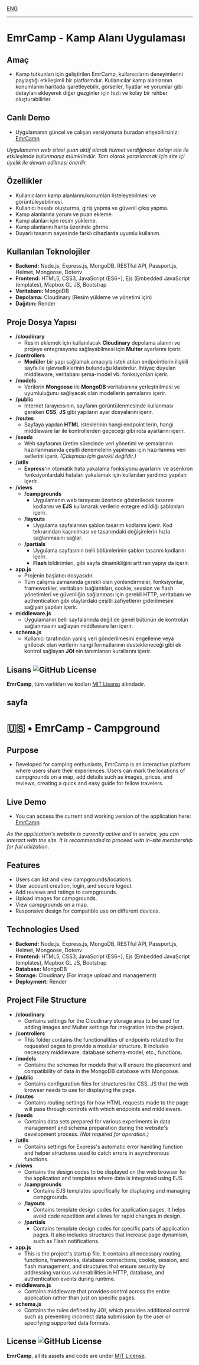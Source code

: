 [ENG](#sayfa)

---
# EmrCamp - Kamp Alanı Uygulaması

## Amaç
+ Kamp tutkunları için geliştirilen EmrCamp, kullanıcıların deneyimlerini paylaştığı etkileşimli bir platformdur. Kullanıcılar kamp alanlarının konumlarını haritada işaretleyebilir, görseller, fiyatlar ve yorumlar gibi detayları ekleyerek diğer gezginler için hızlı ve kolay bir rehber oluşturabilirler.

## Canlı Demo
+ Uygulamanın güncel ve çalışan versiyonuna buradan erişebilirsiniz: [EmrCamp](https://emrcamp.onrender.com)

*Uygulamanın web sitesi şuan aktif olarak hizmet verdiğinden dolayı site ile etkileşimde bulunmanız mümkündür. Tam olarak yararlanmak için site içi üyelik ile devam edilmesi önerilir.*

## Özellikler
+ Kullanıcıların kamp alanlarını/konumları listeleyebilmesi ve görüntüleyebilmesi.
+ Kullanıcı hesabı oluşturma, giriş yapma ve güvenli çıkış yapma.
+ Kamp alanlarına yorum ve puan ekleme. 
+ Kamp alanları için resim yükleme.
+ Kamp alanlarını harita üzerinde görme.
+ Duyarlı tasarım sayesinde farklı cihazlarda uyumlu kullanım. 


## Kullanılan Teknolojiler
+ **Backend:** Node.js, Express.js, MongoDB, RESTful API, Passport.js, Helmet, Mongoose, Dotenv
+ **Frontend:** HTML5, CSS3, JavaScript (ES6+), Ejs (Embedded JavaScript templates), Mapbox GL JS, Bootstrap
+ **Veritabanı:** MongoDB
+ **Depolama:** Cloudinary (Resim yükleme ve yönetimi için) 
+ **Dağıtım:** Render

## Proje Dosya Yapısı
+ **/cloudinary**
    - Resim eklemek için kullanılacak **Cloudinary** depolama alanını ve projeye entegrasyonu sağlayabilmesi için **Multer** ayarlarını içerir.
+ **/controllers**
    - **Modüler** bir yapı sağlamak amacıyla istek atılan endpointlerin ilişkili sayfa ile işlevselliklerinin bulunduğu klasördür. İhtiyaç duyulan middleware, veritabanı şema-model vb. fonksiyonları içerir.
+ **/models**
    - Verilerin **Mongoose** ile  **MongoDB** veritabanına yerleştirilmesi ve uyumluluğunu sağlıyacak olan modellerin şemalarını içerir.
+ **/public**
    - İnternet tarayıcısının, sayfanın görüntülenmesinde kullanması gereken **CSS**, **JS** gibi yapıların ayar dosyalarını içerir.
+ **/routes**
    - Sayfaya yapılan **HTML** isteklerinin hangi endpoint lerin, hangi middleware lar ile kontrollerden geçeceği gibi rota ayarlarını içerir.
+ **/seeds**
    - Web sayfasının üretim sürecinde veri yönetimi ve şemalarının hazırlanmasında çeşitli denemelerin yapılması için hazırlanmış veri setlerini içerir. *(Çalışması için gerekli değildir.)*
+ **/utils**
    - **Express**'in otomatik hata yakalama fonksiyonu ayarlarını ve asenkron fonksiyonlardaki hataları yakalamak için kullanılan yardımcı yapıları içerir.
+ **/views**
    - **/campgrounds**
        * Uygulamanın web tarayıcısı üzerinde gösterilecek tasarım kodlarını ve **EJS** kullanarak verilerin entegre edildiği şablonları içerir.
    - **/layouts**
        * Uygulama sayfalarının şablon tasarım kodlarını içerir. Kod tekrarından kaçınılması ve tasarımdaki değişimlerin hızla sağlanmasını sağlar.
    - **/partials**
        * Uygulama sayfasının belli bölümlerinin şablon tasarım kodlarını içerir.
        * **Flash** bildirimleri, gibi sayfa dinamikliğini arttıran yapıyı da içerir.
+ **app.js**
    - Projenin başlatıcı dosyasıdır. 
    - Tüm çalışma zamanında gerekli olan yönlendirmeler, fonksiyonlar, frameworkler, veritabanı bağlantıları, cookie, session ve flash yönetimleri ve güvenliğin sağlanması için gerekli HTTP, veritabanı ve authentication gibi olaylardaki çeşitli zafiyetlerin giderilmesini sağlyan yapıları içerir.
+ **middleware.js**
    - Uygulamanın belli sayfalarında değil de genel bütünün de kontrolün sağlanmasını sağlayan middleware ları içerir.
+ **schema.js**
    - Kullanıcı tarafından yanlış veri gönderilmesini engelleme veya girilecek olan verilerin hangi formatlarının destekleneceği gibi ek kontrol sağlayan **JOI** nin tanımlanan kurallarını içerir.

## Lisans ![GitHub License](https://img.shields.io/github/license/emirhancrci/EmrCamp)
**EmrCamp**, tüm varlıkları ve kodları [MIT Lisansı](https://github.com/emirhancrci/EmrCamp/blob/main/LICENSE) altındadır. 


## sayfa


# 🇺🇸 • EmrCamp - Campground

## Purpose
+ Developed for camping enthusiasts, EmrCamp is an interactive platform where users share their experiences. Users can mark the locations of campgrounds on a map, add details such as images, prices, and reviews, creating a quick and easy guide for fellow travelers.

## Live Demo
+ You can access the current and working version of the application here: [EmrCamp](https://emrcamp.onrender.com)

*As the application's website is currently active and in service, you can interact with the site. It is recommended to proceed with in-site membership for full utilization.*

## Features
+ Users can list and view campgrounds/locations.
+ User account creation, login, and secure logout.
+ Add reviews and ratings to campgrounds.
+ Upload images for campgrounds.
+ View campgrounds on a map.
+ Responsive design for compatible use on different devices.

## Technologies Used
+ **Backend:** Node.js, Express.js, MongoDB, RESTful API, Passport.js, Helmet, Mongoose, Dotenv
+ **Frontend:** HTML5, CSS3, JavaScript (ES6+), Ejs (Embedded JavaScript templates), Mapbox GL JS, Bootstrap
+ **Database:** MongoDB
+ **Storage:** Cloudinary (For image upload and management)
+ **Deployment:** Render

## Project File Structure
+ **/cloudinary**
    - Contains settings for the Cloudinary storage area to be used for adding images and Multer settings for integration into the project.
+ **/controllers**
    - This folder contains the functionalities of endpoints related to the requested pages to provide a modular structure. It includes necessary middleware, database schema-model, etc., functions.
+ **/models**
    - Contains the schemas for models that will ensure the placement and compatibility of data in the MongoDB database with Mongoose.
+ **/public**
    - Contains configuration files for structures like CSS, JS that the web browser needs to use for displaying the page.
+ **/routes**
    - Contains routing settings for how HTML requests made to the page will pass through controls with which endpoints and middleware.
+ **/seeds**
    - Contains data sets prepared for various experiments in data management and schema preparation during the website's development process. *(Not required for operation.)*
+ **/utils**
    - Contains settings for Express's automatic error handling function and helper structures used to catch errors in asynchronous functions.
+ **/views**
    - Contains the design codes to be displayed on the web browser for the application and templates where data is integrated using EJS.
    - **/campgrounds**
        * Contains EJS templates specifically for displaying and managing campgrounds.
    - **/layouts**
        * Contains template design codes for application pages. It helps avoid code repetition and allows for rapid changes in design.
    - **/partials**
        * Contains template design codes for specific parts of application pages. It also includes structures that increase page dynamism, such as Flash notifications.
+ **app.js**
    - This is the project's startup file. It contains all necessary routing, functions, frameworks, database connections, cookie, session, and flash management, and structures that ensure security by addressing various vulnerabilities in HTTP, database, and authentication events during runtime.
+ **middleware.js**
    - Contains middleware that provides control across the entire application rather than just on specific pages.
+ **schema.js**
    - Contains the rules defined by JOI, which provides additional control such as preventing incorrect data submission by the user or specifying supported data formats.

## License ![GitHub License](https://img.shields.io/github/license/emirhancrci/EmrCamp)
**EmrCamp**, all its assets and code are under [MIT License](https://github.com/emirhancrci/EmrCamp/blob/main/LICENSE).


